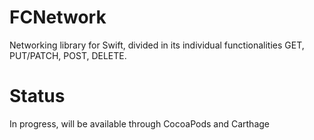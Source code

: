 # FCNetwork
Networking library for Swift, divided in its individual functionalities GET, PUT/PATCH, POST, DELETE.

# Status
In progress, will be available through CocoaPods and Carthage

